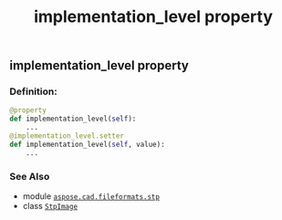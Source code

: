 ﻿---
title: implementation_level property
second_title: Aspose.CAD for Python via .NET API References
description: 
type: docs
weight: 220
url: /python-net/aspose.cad.fileformats.stp/stpimage/implementation_level/
is_root: false
---

## implementation_level property

### Definition:
```python
@property
def implementation_level(self):
    ...
@implementation_level.setter
def implementation_level(self, value):
    ...
```

### See Also
* module [`aspose.cad.fileformats.stp`](../../)
* class [`StpImage`](/cad/python-net/aspose.cad.fileformats.stp/stpimage)
